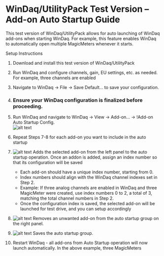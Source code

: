 # WinDaq/UtilityPack Test Version – Add-on Auto Startup Guide

This test version of WinDaq/UtilityPack allows for auto launching of WinDaq add-ons when starting WinDaq. For example, this feature enables WinDaq to automatically open multiple MagicMeters whenever it starts.

Setup Instructions 
1. Download and install this test version of WinDaq/UtilityPack
2. Run WinDaq and configure channels, gain, EU settings, etc. as needed. For example, three channels are enabled
3. Navigate to WinDaq → File → Save Default... to save your configuration. 
4. ### Ensure your WinDaq configuration is finalized before proceeding.
5. Run WinDaq and navigate to WinDaq → View → Add-on... → !Add-on Auto Startup Config.<br/>![alt text](https://www.dataq.com/resources/images/addonbatch1.png)
 
6. Repeat Steps 7-8 for each add-on you want to include in the auto startup
7. ![alt text](https://www.dataq.com/resources/images/add.BMP) Adds the selected add-on from the left panel to the auto startup operation. Once an addon is added, assign an index number so that its configuration will be saved
    - Each add-on should have a unique index number, starting from 0.
    - Index numbers should align with the WinDaq channel indexes set in Step 2.
    - Example: If three analog channels are enabled in WinDaq and three MagicMeter were created, use index numbers 0 to 2, a total of 3, matching the total channel numbers in Step 2.
    - Once the configuration index is saved, the selected add-on will be launched for test drive, and you can setup accordingly

8. ![alt text](https://www.dataq.com/resources/images/minus.BMP) Removes an unwanted add-on from the auto startup group on the right panel.
9. ![alt text](https://www.dataq.com/resources/images/accept.bmp) Saves the auto startup group.
10. Restart WinDaq - all add-ons from Auto Startup operation will now launch automatically. In the above example, three MagicMeters

